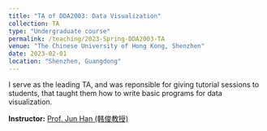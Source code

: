 ```yaml
---
title: "TA of DDA2003: Data Visualization"
collection: TA
type: "Undergraduate course"
permalink: /teaching/2023-Spring-DDA2003-TA
venue: "The Chinese University of Hong Kong, Shenzhen"
date: 2023-02-01
location: "Shenzhen, Guangdong"
---
```


I serve as the leading TA, and was reponsible for giving tutorial sessions to students, that taught them how to write basic programs for data visualization.

**Instructor:** [Prof. Jun Han (韩俊教授)](https://stevenhan1991.github.io/)